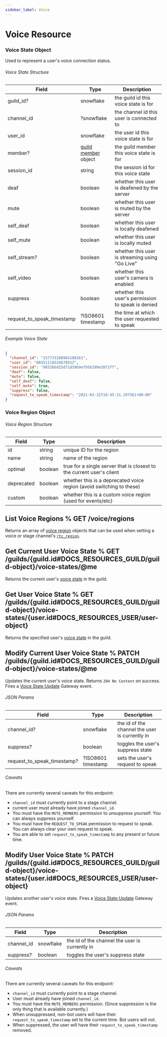 ```yaml
---
sidebar_label: Voice
---
```


# Voice Resource

### Voice State Object

Used to represent a user's voice connection status.

###### Voice State Structure

| Field                      | Type                                                             | Description                                       |
|----------------------------|------------------------------------------------------------------|---------------------------------------------------|
| guild_id?                  | snowflake                                                        | the guild id this voice state is for              |
| channel_id                 | ?snowflake                                                       | the channel id this user is connected to          |
| user_id                    | snowflake                                                        | the user id this voice state is for               |
| member?                    | [guild member](#DOCS_RESOURCES_GUILD/guild-member-object) object | the guild member this voice state is for          |
| session_id                 | string                                                           | the session id for this voice state               |
| deaf                       | boolean                                                          | whether this user is deafened by the server       |
| mute                       | boolean                                                          | whether this user is muted by the server          |
| self_deaf                  | boolean                                                          | whether this user is locally deafened             |
| self_mute                  | boolean                                                          | whether this user is locally muted                |
| self_stream?               | boolean                                                          | whether this user is streaming using "Go Live"    |
| self_video                 | boolean                                                          | whether this user's camera is enabled             |
| suppress                   | boolean                                                          | whether this user's permission to speak is denied |
| request_to_speak_timestamp | ?ISO8601 timestamp                                               | the time at which the user requested to speak     |

###### Example Voice State

```json
{
  "channel_id": "157733188964188161",
  "user_id": "80351110224678912",
  "session_id": "90326bd25d71d39b9ef95b299e3872ff",
  "deaf": false,
  "mute": false,
  "self_deaf": false,
  "self_mute": true,
  "suppress": false,
  "request_to_speak_timestamp": "2021-03-31T18:45:31.297561+00:00"
}
```

### Voice Region Object

###### Voice Region Structure

| Field      | Type    | Description                                                           |
|------------|---------|-----------------------------------------------------------------------|
| id         | string  | unique ID for the region                                              |
| name       | string  | name of the region                                                    |
| optimal    | boolean | true for a single server that is closest to the current user's client |
| deprecated | boolean | whether this is a deprecated voice region (avoid switching to these)  |
| custom     | boolean | whether this is a custom voice region (used for events/etc)           |

## List Voice Regions % GET /voice/regions

Returns an array of [voice region](#DOCS_RESOURCES_VOICE/voice-region-object) objects that can be used when setting a voice or stage channel's [`rtc_region`](#DOCS_RESOURCES_CHANNEL/channel-object-channel-structure).

## Get Current User Voice State % GET /guilds/{guild.id#DOCS_RESOURCES_GUILD/guild-object}/voice-states/@me

Returns the current user's [voice state](#DOCS_RESOURCES_VOICE/voice-state-object) in the guild.

## Get User Voice State % GET /guilds/{guild.id#DOCS_RESOURCES_GUILD/guild-object}/voice-states/{user.id#DOCS_RESOURCES_USER/user-object}

Returns the specified user's [voice state](#DOCS_RESOURCES_VOICE/voice-state-object) in the guild.

## Modify Current User Voice State % PATCH /guilds/{guild.id#DOCS_RESOURCES_GUILD/guild-object}/voice-states/@me

Updates the current user's voice state. Returns `204 No Content` on success. Fires a [Voice State Update](#DOCS_EVENTS_GATEWAY_EVENTS/voice-state-update) Gateway event.

###### JSON Params

| Field                       | Type               | Description                                    |
|-----------------------------|--------------------|------------------------------------------------|
| channel_id?                 | snowflake          | the id of the channel the user is currently in |
| suppress?                   | boolean            | toggles the user's suppress state              |
| request_to_speak_timestamp? | ?ISO8601 timestamp | sets the user's request to speak               |

###### Caveats

There are currently several caveats for this endpoint:

- `channel_id` must currently point to a stage channel.
- current user must already have joined `channel_id`.
- You must have the `MUTE_MEMBERS` permission to unsuppress yourself. You can always suppress yourself.
- You must have the `REQUEST_TO_SPEAK` permission to request to speak. You can always clear your own request to speak.
- You are able to set `request_to_speak_timestamp` to any present or future time.

## Modify User Voice State % PATCH /guilds/{guild.id#DOCS_RESOURCES_GUILD/guild-object}/voice-states/{user.id#DOCS_RESOURCES_USER/user-object}

Updates another user's voice state. Fires a [Voice State Update](#DOCS_EVENTS_GATEWAY_EVENTS/voice-state-update) Gateway event.

###### JSON Params

| Field      | Type      | Description                                    |
|------------|-----------|------------------------------------------------|
| channel_id | snowflake | the id of the channel the user is currently in |
| suppress?  | boolean   | toggles the user's suppress state              |

###### Caveats

There are currently several caveats for this endpoint:

- `channel_id` must currently point to a stage channel.
- User must already have joined `channel_id`.
- You must have the `MUTE_MEMBERS` permission. (Since suppression is the only thing that is available currently.)
- When unsuppressed, non-bot users will have their `request_to_speak_timestamp` set to the current time. Bot users will not.
- When suppressed, the user will have their `request_to_speak_timestamp` removed.
